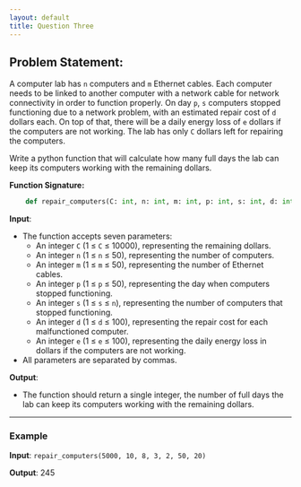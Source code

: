 ```yaml
---
layout: default
title: Question Three
---
```


<style> 
    body { -webkit-user-select: none; /* Chrome, Safari and Opera */ 
    -moz-user-select: none; /* Firefox */ 
    -ms-user-select: none; /* IE and Edge */ 
    user-select: none; /* standard syntax */ } 
</style>

## Problem Statement: 

A computer lab has `n` computers and `m` Ethernet cables. Each computer needs to be linked to another computer with a network cable for network connectivity in order to function properly. On day `p`, `s` computers stopped functioning due to a network problem, with an estimated repair cost of `d` dollars each. On top of that, there will be a daily energy loss of `e` dollars if the computers are not working. The lab has only `C` dollars left for repairing the computers.

Write a python function that will calculate how many full days the lab can keep its computers working with the remaining dollars. 

**Function Signature:** 
```python
    def repair_computers(C: int, n: int, m: int, p: int, s: int, d: int, e: int) -> int:
```

**Input**: 
* The function accepts seven parameters: 
    - An integer `C` (1 ≤ `C` ≤ 10000), representing the remaining dollars.
    - An integer `n` (1 ≤ `n` ≤ 50), representing the number of computers.
    - An integer `m` (1 ≤ `m` ≤ 50), representing the number of Ethernet cables.
    - An integer `p` (1 ≤ `p` ≤ 50), representing the day when computers stopped functioning.
    - An integer `s` (1 ≤ `s` ≤ `n`), representing the number of computers that stopped functioning.
    - An integer `d` (1 ≤ `d` ≤ 100), representing the repair cost for each malfunctioned computer.
    - An integer `e` (1 ≤ `e` ≤ 100), representing the daily energy loss in dollars if the computers are not working.
* All parameters are separated by commas.

**Output**: 
* The function should return a single integer, the number of full days the lab can keep its computers working with the remaining dollars.

---

### Example

**Input**: 
```repair_computers(5000, 10, 8, 3, 2, 50, 20)```

**Output**: 
245